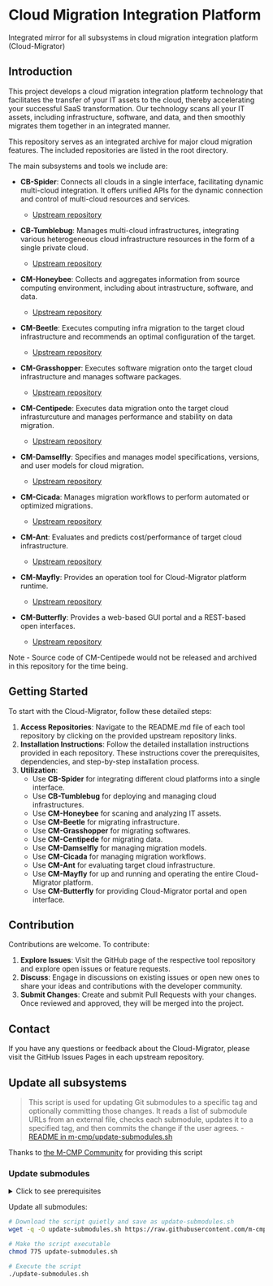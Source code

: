 # Cloud Migration Integration Platform

Integrated mirror for all subsystems in cloud migration integration platform (Cloud-Migrator)

## Introduction

This project develops a cloud migration integration platform technology that facilitates
the transfer of your IT assets to the cloud, thereby accelerating your successful SaaS transformation.
Our technology scans all your IT assets, including infrastructure, software, and data, and then
smoothly migrates them together in an integrated manner.

This repository serves as an integrated archive for major cloud migration features.
The included repositories are listed in the root directory.

The main subsystems and tools we include are:

- **CB-Spider**: Connects all clouds in a single interface, facilitating dynamic multi-cloud integration. It offers unified APIs for the dynamic connection and control of multi-cloud resources and services.
  - [Upstream repository](https://github.com/cloud-barista/cb-spider)

- **CB-Tumblebug**: Manages multi-cloud infrastructures, integrating various heterogeneous cloud infrastructure resources in the form of a single private cloud.
  - [Upstream repository](https://github.com/cloud-barista/cb-tumblebug)

- **CM-Honeybee**: Collects and aggregates information from source computing environment, including about intrastructure, software, and data.
  - [Upstream repository](https://github.com/cloud-barista/cm-honeybee)

- **CM-Beetle**: Executes computing infra migration to the target cloud infrastructure and recommends an optimal configuration of the target.
  - [Upstream repository](https://github.com/cloud-barista/cm-beetle)

- **CM-Grasshopper**: Executes software migration onto the target cloud infrastructure and manages software packages.
  - [Upstream repository](https://github.com/cloud-barista/cm-grasshopper)

- **CM-Centipede**: Executes data migration onto the target cloud infrasturcuture and manages performance and stability on data migration.
  - [Upstream repository](https://github.com/cloud-barista/cm-centipede)

- **CM-Damselfly**: Specifies and manages model specifications, versions, and user models for cloud migration.
  - [Upstream repository](https://github.com/cloud-barista/cm-damselfly)

- **CM-Cicada**: Manages migration workflows to perform automated or optimized migrations. 
  - [Upstream repository](https://github.com/cloud-barista/cm-cicada)

- **CM-Ant**: Evaluates and predicts cost/performance of target cloud infrastructure.
  - [Upstream repository](https://github.com/cloud-barista/cm-ant)

- **CM-Mayfly**: Provides an operation tool for Cloud-Migrator platform runtime.
  - [Upstream repository](https://github.com/cloud-barista/cm-mayfly)

- **CM-Butterfly**: Provides a web-based GUI portal and a REST-based open interfaces.
  - [Upstream repository](https://github.com/cloud-barista/cm-butterfly)


Note - Source code of CM-Centipede would not be released and archived in this repository for the time being.


## Getting Started

To start with the Cloud-Migrator, follow these detailed steps:

1. **Access Repositories**: Navigate to the README.md file of each tool repository by clicking on the provided upstream repository links.
2. **Installation Instructions**: Follow the detailed installation instructions provided in each repository. These instructions cover the prerequisites, dependencies, and step-by-step installation process.
3. **Utilization**:
   - Use **CB-Spider** for integrating different cloud platforms into a single interface.
   - Use **CB-Tumblebug** for deploying and managing cloud infrastructures.
   - Use **CM-Honeybee** for scaning and analyzing IT assets.
   - Use **CM-Beetle** for migrating infrastructure.
   - Use **CM-Grasshopper** for migrating softwares.
   - Use **CM-Centipede** for migrating data.
   - Use **CM-Damselfly** for managing migration models.
   - Use **CM-Cicada** for managing migration workflows.
   - Use **CM-Ant** for evaluating target cloud infrastructure.
   - Use **CM-Mayfly** for up and running and operating the entire Cloud-Migrator platform.
   - Use **CM-Butterfly** for providing Cloud-Migrator portal and open interface.


## Contribution

Contributions are welcome. To contribute:
1. **Explore Issues**: Visit the GitHub page of the respective tool repository and explore open issues or feature requests.
2. **Discuss**: Engage in discussions on existing issues or open new ones to share your ideas and contributions with the developer community.
3. **Submit Changes**: Create and submit Pull Requests with your changes. Once reviewed and approved, they will be merged into the project.


## Contact

If you have any questions or feedback about the Cloud-Migrator, please visit the GitHub Issues Pages in each upstream repository.

## Update all subsystems 

> This script is used for updating Git submodules to a specific tag and optionally committing those changes.
> It reads a list of submodule URLs from an external file, checks each submodule, updates it to a specified tag,
> and then commits the change if the user agrees. - [README in m-cmp/update-submodules.sh](https://github.com/m-cmp/m-cmp/blob/main/update-submodules.sh)

Thanks to [the M-CMP Community](https://github.com/m-cmp) for providing this script 

### Update submodules

<details>
  <summary>Click to see prerequisites</summary>

  Prerequisite (before running the script): 
  - All repositories must have a tag. 
  - `submodules.md` must be updated and committed.

  (Optional) Set your user.name and user.email
  ```bash
  # Set git global user email and name
  git config --global user.email "you@example.com"
  git config --global user.name "Your Name"
  ```

  (Optional) Update `submodules.md` and commit it
  ```bash
  # Open 
  vim submodules.md

  # Modify repository urls and save

  # Commit the updates
  git add .
  git commit -m "Edit `submodules.md`
  ```

</details>


Update all submodules:

```bash
# Download the script quietly and save as update-submodules.sh
wget -q -O update-submodules.sh https://raw.githubusercontent.com/m-cmp/m-cmp/main/update-submodules.sh 

# Make the script executable
chmod 775 update-submodules.sh

# Execute the script
./update-submodules.sh
```
